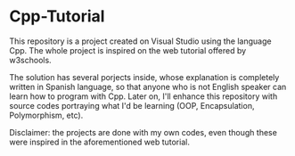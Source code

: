# Cpp-Tutorial
This repository is a project created on Visual Studio using the language Cpp. The whole project is inspired on the web tutorial offered by w3schools. 

The solution has several porjects inside, whose explanation is completely written in Spanish language, so that anyone who is not English speaker can learn how to program with Cpp. 
Later on, I'll enhance this repository with source codes portraying what I'd be learning (OOP, Encapsulation, Polymorphism, etc).

Disclaimer: the projects are done with my own codes, even though these were inspired in the aforementioned web tutorial. 
